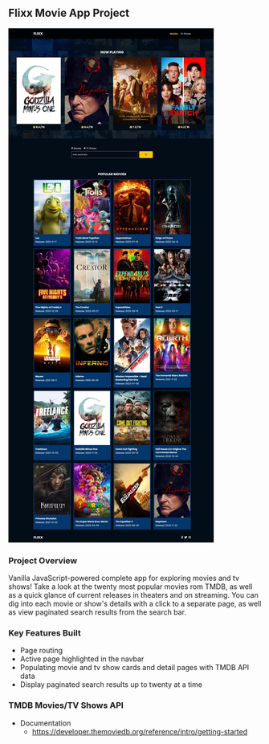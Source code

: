 ## Flixx Movie App Project

!["HomePage"](HomePage.jpeg)

### Project Overview

Vanilla JavaScript-powered complete app for exploring movies and tv shows! Take a look at the twenty most popular movies rom TMDB, as well as a quick glance of current releases in theaters and on streaming. You can dig into each movie or show's details with a click to a separate page, as well as view paginated search results from the search bar.

### Key Features Built

- Page routing
- Active page highlighted in the navbar
- Populating movie and tv show cards and detail pages with TMDB API data
- Display paginated search results up to twenty at a time

### TMDB Movies/TV Shows API

- Documentation
  - https://developer.themoviedb.org/reference/intro/getting-started
